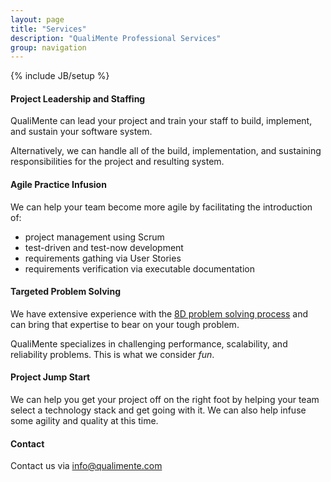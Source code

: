 ```yaml
---
layout: page
title: "Services"
description: "QualiMente Professional Services"
group: navigation
---
```

{% include JB/setup %}

#### Project Leadership and Staffing ####
QualiMente can lead your project and train your staff to build, implement, and sustain your software system. 

Alternatively, we can handle all of the build, implementation, and sustaining responsibilities for the project and resulting system.

#### Agile Practice Infusion ####
We can help your team become more agile by facilitating the introduction of:

* project management using Scrum
* test-driven and test-now development
* requirements gathing via User Stories
* requirements verification via executable documentation


#### Targeted Problem Solving ####
We have extensive experience with the [8D problem solving process](http://en.wikipedia.org/wiki/Eight_Disciplines_Problem_Solving) and can bring that expertise to bear on your tough problem. 

QualiMente specializes in challenging performance, scalability, and reliability problems.  This is what we consider _fun_.

#### Project Jump Start ####

We can help you get your project off on the right foot by helping your team select a technology stack and get going with it. We can also help infuse some agility and quality at this time.

#### Contact ####
Contact us via <a href="mailto:info@qualimente.com">info@qualimente.com</a>
